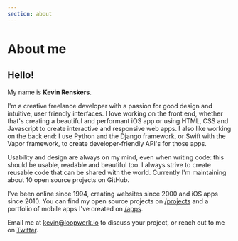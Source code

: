 ```yaml
---
section: about
---
```


# About me

## Hello! 
My name is **Kevin Renskers**.

I'm a creative freelance developer with a passion for good design and intuitive, user friendly interfaces. I love working on the front end, whether that's creating a beautiful and performant iOS app or using HTML, CSS and Javascript to create interactive and responsive web apps. I also like working on the back end: I use Python and the Django framework, or Swift with the Vapor framework, to create developer-friendly API's for those apps.

Usability and design are always on my mind, even when writing code: this should be usable, readable and beautiful too. I always strive to create reusable code that can be shared with the world. Currently I'm maintaining about 10 open source projects on GitHub.

I've been online since 1994, creating websites since 2000 and iOS apps since 2010. You can find my open source projects on [/projects](/projects/) and a portfolio of mobile apps I've created on [/apps](/apps/).

Email me at [kevin@loopwerk.io](mailto:kevin@loopwerk.io) to discuss your project, or reach out to me on [Twitter](https://twitter.com/kevinrenskers).
